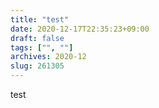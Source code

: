 ```yaml
---
title: "test"
date: 2020-12-17T22:35:23+09:00
draft: false
tags: ["", ""]
archives: 2020-12
slug: 261305
---
```


test